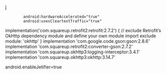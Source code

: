 

<uses-permission android:name="android.permission.INTERNET" />
    <uses-permission android:name="android.permission.ACCESS_NETWORK_STATE" />l̥

            android:hardwareAccelerated="true"
            android:usesCleartextTraffic="true"


implementation('com.squareup.retrofit2:retrofit:2.7.2') {
        // exclude Retrofit’s OkHttp dependency module and define your own module import
        exclude module: 'okhttp'
    }
    implementation 'com.google.code.gson:gson:2.8.6'
    implementation 'com.squareup.retrofit2:converter-gson:2.7.2'
    implementation 'com.squareup.okhttp3:logging-interceptor:3.4.1'
    implementation 'com.squareup.okhttp3:okhttp:3.14.7'


android.enableJetifier=true
